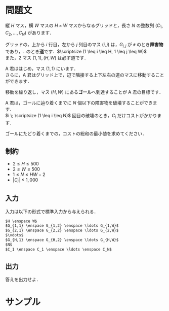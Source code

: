 問題文
=====
縦 $H$ マス，横 $W$ マスの $H \times W$ マスからなるグリッドと，長さ $N$ の整数列 $(C_1, C_2, \ldots, C_N)$ があります．

グリッドの，上から $i$ 行目，左から $j$ 列目のマス $(i,j)$ は，$G_{i,j}$ が `#` のとき**障害物**であり，`.` のとき**道**です．$\scriptsize (1 \leq i \leq H, 1 \leq j \leq W)$  
また，$2$ マス $(1,1), (H,W)$ は必ず道です．

A 君ははじめ，マス $(1,1)$ にいます．  
さらに，A 君はグリッド上で，辺で隣接する上下左右の道のマスに移動することができます．  

移動を繰り返し，マス $(H,W)$ にある**ゴール**へ到達することが A 君の目標です．  

A 君は，ゴールに辿り着くまでに $N$ 個以下の障害物を破壊することができます．  
$i \; \scriptsize (1 \leq i \leq N)$ 回目の破壊のとき，$C_i$ だけコストがかかります．  

ゴールにたどり着くまでの，コストの総和の最小値を求めてください．

制約
-----
- $2 \leq H \leq 500$
- $2 \leq W \leq 500$
- $1 \leq N \leq HW - 2$
- $|C_i| \leq 1,000$

入力
-----
入力は以下の形式で標準入力から与えられる．
```md
$H \enspace W$  
$G_{1,1} \enspace G_{1,2} \enspace \ldots G_{1,W}$  
$G_{2,1} \enspace G_{2,2} \enspace \ldots G_{2,W}$  
$\vdots$  
$G_{H,1} \enspace G_{H,2} \enspace \ldots G_{H,W}$  
$N$  
$C_1 \enspace C_1 \enspace \ldots \enspace C_N$
```

出力
-----
答えを出力せよ．  

サンプル
=====
```入力例1

```
```出力例1

```
